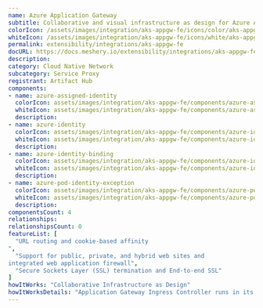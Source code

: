 ```yaml
---
name: Azure Application Gateway 
subtitle: Collaborative and visual infrastructure as design for Azure Application Gateway 
colorIcon: /assets/images/integration/aks-appgw-fe/icons/color/aks-appgw-fe-color.svg
whiteIcon: /assets/images/integration/aks-appgw-fe/icons/white/aks-appgw-fe-white.svg
permalink: extensibility/integrations/aks-appgw-fe
docURL: https://docs.meshery.io/extensibility/integrations/aks-appgw-fe
description: 
category: Cloud Native Network
subcategory: Service Proxy
registrant: Artifact Hub
components: 
- name: azure-assigned-identity
  colorIcon: assets/images/integration/aks-appgw-fe/components/azure-assigned-identity/icons/color/azure-assigned-identity-color.svg
  whiteIcon: assets/images/integration/aks-appgw-fe/components/azure-assigned-identity/icons/white/azure-assigned-identity-white.svg
  description: 
- name: azure-identity
  colorIcon: assets/images/integration/aks-appgw-fe/components/azure-identity/icons/color/azure-identity-color.svg
  whiteIcon: assets/images/integration/aks-appgw-fe/components/azure-identity/icons/white/azure-identity-white.svg
  description: 
- name: azure-identity-binding
  colorIcon: assets/images/integration/aks-appgw-fe/components/azure-identity-binding/icons/color/azure-identity-binding-color.svg
  whiteIcon: assets/images/integration/aks-appgw-fe/components/azure-identity-binding/icons/white/azure-identity-binding-white.svg
  description: 
- name: azure-pod-identity-exception
  colorIcon: assets/images/integration/aks-appgw-fe/components/azure-pod-identity-exception/icons/color/azure-pod-identity-exception-color.svg
  whiteIcon: assets/images/integration/aks-appgw-fe/components/azure-pod-identity-exception/icons/white/azure-pod-identity-exception-white.svg
  description: 
componentsCount: 4
relationships: 
relationshipsCount: 0
featureList: [
  "URL routing and cookie-based affinity
",
  "Support for public, private, and hybrid web sites and 
integrated web application firewall",
  "Secure Sockets Layer (SSL) termination and End-to-end SSL"
]
howItWorks: "Collaborative Infrastructure as Design"
howItWorksDetails: "Application Gateway Ingress Controller runs in its own pod on the customer’s AKS. Ingress Controller monitors a subset of Kubernetes’ resources for changes. The state of the AKS cluster is translated to Application Gateway specific configuration and applied to the Azure Resource Manager. The continuous re-configuration of Application Gateway ensures uninterrupted flow of traffic to AKS’ services. The diagram below illustrates the flow of state and configuration changes from the Kubernetes API, via Application Gateway Ingress Controller, to Resource Manager and then Application Gateway."
---
```

